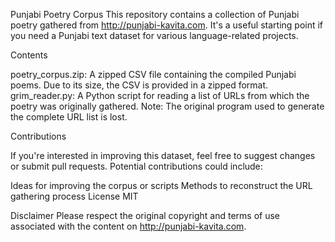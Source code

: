 Punjabi Poetry Corpus
This repository contains a collection of Punjabi poetry gathered from http://punjabi-kavita.com.  It's a useful starting point if you need a  Punjabi text dataset for various language-related projects.

Contents

poetry_corpus.zip: A zipped CSV file containing the compiled Punjabi poems. Due to its size, the CSV is provided in a zipped format.
grim_reader.py: A Python script for reading a list of URLs from which the poetry was originally gathered.
Note: The original program used to generate the complete URL list is lost.

Contributions

If you're interested in improving this dataset, feel free to suggest changes or submit pull requests. Potential contributions could include:

Ideas for improving the corpus or scripts
Methods to reconstruct the URL gathering process
License
MIT

Disclaimer
Please respect the original copyright and terms of use associated with the content on http://punjabi-kavita.com.

